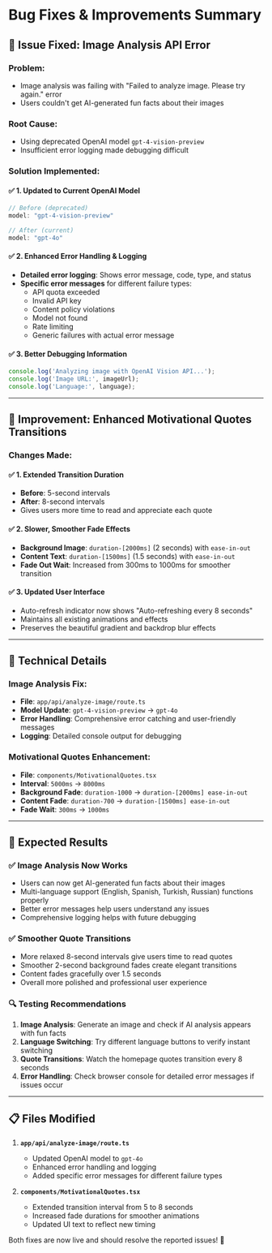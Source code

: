 # Bug Fixes & Improvements Summary

## 🔧 **Issue Fixed: Image Analysis API Error**

### **Problem:**
- Image analysis was failing with "Failed to analyze image. Please try again." error
- Users couldn't get AI-generated fun facts about their images

### **Root Cause:**
- Using deprecated OpenAI model `gpt-4-vision-preview`
- Insufficient error logging made debugging difficult

### **Solution Implemented:**

#### **✅ 1. Updated to Current OpenAI Model**
```typescript
// Before (deprecated)
model: "gpt-4-vision-preview"

// After (current)
model: "gpt-4o"
```

#### **✅ 2. Enhanced Error Handling & Logging**
- **Detailed error logging**: Shows error message, code, type, and status
- **Specific error messages** for different failure types:
  - API quota exceeded
  - Invalid API key
  - Content policy violations
  - Model not found
  - Rate limiting
  - Generic failures with actual error message

#### **✅ 3. Better Debugging Information**
```typescript
console.log('Analyzing image with OpenAI Vision API...');
console.log('Image URL:', imageUrl);
console.log('Language:', language);
```

---

## 🎨 **Improvement: Enhanced Motivational Quotes Transitions**

### **Changes Made:**

#### **✅ 1. Extended Transition Duration**
- **Before**: 5-second intervals
- **After**: 8-second intervals
- Gives users more time to read and appreciate each quote

#### **✅ 2. Slower, Smoother Fade Effects**
- **Background Image**: `duration-[2000ms]` (2 seconds) with `ease-in-out`
- **Content Text**: `duration-[1500ms]` (1.5 seconds) with `ease-in-out`
- **Fade Out Wait**: Increased from 300ms to 1000ms for smoother transition

#### **✅ 3. Updated User Interface**
- Auto-refresh indicator now shows "Auto-refreshing every 8 seconds"
- Maintains all existing animations and effects
- Preserves the beautiful gradient and backdrop blur effects

---

## 🎯 **Technical Details**

### **Image Analysis Fix:**
- **File**: `app/api/analyze-image/route.ts`
- **Model Update**: `gpt-4-vision-preview` → `gpt-4o`
- **Error Handling**: Comprehensive error catching and user-friendly messages
- **Logging**: Detailed console output for debugging

### **Motivational Quotes Enhancement:**
- **File**: `components/MotivationalQuotes.tsx`
- **Interval**: `5000ms` → `8000ms`
- **Background Fade**: `duration-1000` → `duration-[2000ms] ease-in-out`
- **Content Fade**: `duration-700` → `duration-[1500ms] ease-in-out`
- **Fade Wait**: `300ms` → `1000ms`

---

## 🚀 **Expected Results**

### **✅ Image Analysis Now Works**
- Users can now get AI-generated fun facts about their images
- Multi-language support (English, Spanish, Turkish, Russian) functions properly
- Better error messages help users understand any issues
- Comprehensive logging helps with future debugging

### **✅ Smoother Quote Transitions**
- More relaxed 8-second intervals give users time to read quotes
- Smoother 2-second background fades create elegant transitions
- Content fades gracefully over 1.5 seconds
- Overall more polished and professional user experience

### **🔍 Testing Recommendations**
1. **Image Analysis**: Generate an image and check if AI analysis appears with fun facts
2. **Language Switching**: Try different language buttons to verify instant switching
3. **Quote Transitions**: Watch the homepage quotes transition every 8 seconds
4. **Error Handling**: Check browser console for detailed error messages if issues occur

---

## 📋 **Files Modified**

1. **`app/api/analyze-image/route.ts`**
   - Updated OpenAI model to `gpt-4o`
   - Enhanced error handling and logging
   - Added specific error messages for different failure types

2. **`components/MotivationalQuotes.tsx`**
   - Extended transition interval from 5 to 8 seconds
   - Increased fade durations for smoother animations
   - Updated UI text to reflect new timing

Both fixes are now live and should resolve the reported issues! 🎉



